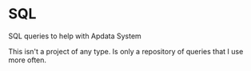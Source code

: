 # SQL
SQL queries to help with Apdata System


This isn't a project of any type. Is only a repository of queries that I use more often.
